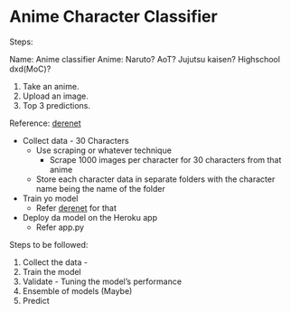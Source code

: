 # Anime Character Classifier

Steps:

Name: Anime classifier
Anime: Naruto? AoT? Jujutsu kaisen? Highschool dxd(MoC)?
1) Take an anime.
2) Upload an image.
3) Top 3 predictions. 

Reference: [derenet](https://nbviewer.org/github/insaiyancvk/Dere-Net/blob/main/Dere_Net_dirty_work_colab.ipynb#Import-stuff)

  
- Collect data - 30 Characters
  - Use scraping or whatever technique
    - Scrape 1000 images per character for 30 characters from that anime
  - Store each character data in separate folders with the character name being the name of the folder
- Train yo model
  - Refer [derenet](https://nbviewer.org/github/insaiyancvk/Dere-Net/blob/main/Dere_Net_dirty_work_colab.ipynb#Import-stuff) for that
- Deploy da model on the Heroku app
  - Refer app.py


Steps to be followed:
1. Collect the data - 
2. Train the model 
3. Validate - Tuning the model’s performance
4. Ensemble of models (Maybe)
5. Predict 
